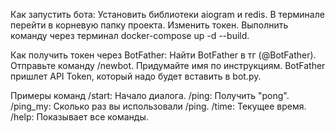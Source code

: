 Как запустить бота:
Установить библиотеки aiogram и redis.
В терминале перейти в корневую папку проекта.
Изменить токен.
Выполнить команду через терминал docker-compose up -d --build.

Как получить токен через BotFather:
Найти BotFather в тг (@BotFather).
Отправьте команду /newbot.
Придумайте имя по инструкциям.
BotFather пришлет API Token, который надо будет вставить в bot.py.

Примеры команд
/start: Начало диалога.
/ping: Получить "pong".
/ping_my: Сколько раз вы использовали /ping.
/time: Текущее время.
/help: Показывает все команды.
